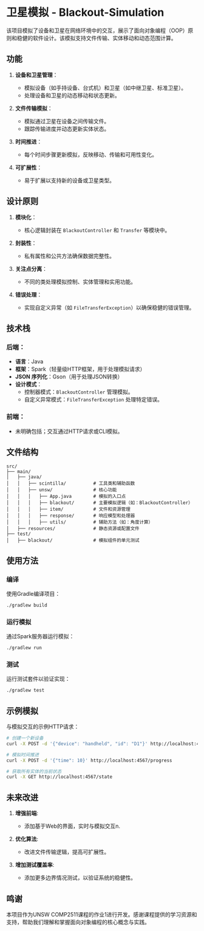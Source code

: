 # 卫星模拟 - Blackout-Simulation

该项目模拟了设备和卫星在网络环境中的交互，展示了面向对象编程（OOP）原则和稳健的软件设计。该模拟支持文件传输、实体移动和动态范围计算。

## 功能

1. **设备和卫星管理**：
   - 模拟设备（如手持设备、台式机）和卫星（如中继卫星、标准卫星）。
   - 处理设备和卫星的动态移动和状态更新。

2. **文件传输模拟**：
   - 模拟通过卫星在设备之间传输文件。
   - 跟踪传输进度并动态更新实体状态。

3. **时间推进**：
   - 每个时间步骤更新模拟，反映移动、传输和可用性变化。

4. **可扩展性**：
   - 易于扩展以支持新的设备或卫星类型。

## 设计原则

1. **模块化**：
   - 核心逻辑封装在 `BlackoutController` 和 `Transfer` 等模块中。

2. **封装性**：
   - 私有属性和公共方法确保数据完整性。

3. **关注点分离**：
   - 不同的类处理模拟控制、实体管理和实用功能。

4. **错误处理**：
   - 实现自定义异常（如 `FileTransferException`）以确保稳健的错误管理。

## 技术栈

### 后端：
- **语言**：Java
- **框架**：Spark（轻量级HTTP框架，用于处理模拟请求）
- **JSON 序列化**：Gson（用于处理JSON转换）
- **设计模式**：
  - 控制器模式：`BlackoutController` 管理模拟。
  - 自定义异常模式：`FileTransferException` 处理特定错误。

### 前端：
- 未明确包括；交互通过HTTP请求或CLI模拟。

## 文件结构

```
src/
├── main/
│   ├── java/
│   │   ├── scintilla/          # 工具类和辅助函数
│   │   ├── unsw/               # 核心功能
│   │   │   ├── App.java        # 模拟的入口点
│   │   │   ├── blackout/       # 主要模拟逻辑（如：BlackoutController）
│   │   │   ├── item/           # 文件和资源管理
│   │   │   ├── response/       # 响应模型和处理器
│   │   │   ├── utils/          # 辅助方法（如：角度计算）
│   ├── resources/              # 静态资源或配置文件
├── test/
│   ├── blackout/               # 模拟组件的单元测试
```

## 使用方法

### 编译
使用Gradle编译项目：
```bash
./gradlew build
```

### 运行模拟
通过Spark服务器运行模拟：
```bash
./gradlew run
```

### 测试
运行测试套件以验证实现：
```bash
./gradlew test
```

## 示例模拟
与模拟交互的示例HTTP请求：
```bash
# 创建一个新设备
curl -X POST -d '{"device": "handheld", "id": "D1"}' http://localhost:4567/device

# 模拟时间推进
curl -X POST -d '{"time": 10}' http://localhost:4567/progress

# 获取所有实体的当前状态
curl -X GET http://localhost:4567/state
```

## 未来改进

1. **增强前端**:
   - 添加基于Web的界面，实时与模拟交互n.

2. **优化算法**:
   - 改进文件传输逻辑，提高可扩展性。

3. **增加测试覆盖率**:
   - 添加更多边界情况测试，以验证系统的稳健性。

## 鸣谢

本项目作为UNSW COMP2511课程的作业1进行开发。感谢课程提供的学习资源和支持，帮助我们理解和掌握面向对象编程的核心概念与实践。
